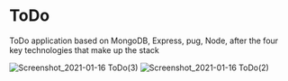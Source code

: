 # ToDo

ToDo application based on MongoDB, Express, pug, Node, after the four key technologies that make up the stack

![Screenshot_2021-01-16 ToDo(3)](https://user-images.githubusercontent.com/67255069/104816143-21e87b00-583f-11eb-86aa-ab41986d6292.png)
![Screenshot_2021-01-16 ToDo(2)](https://user-images.githubusercontent.com/67255069/104816144-2319a800-583f-11eb-849c-dd3e3827c1e8.png)

